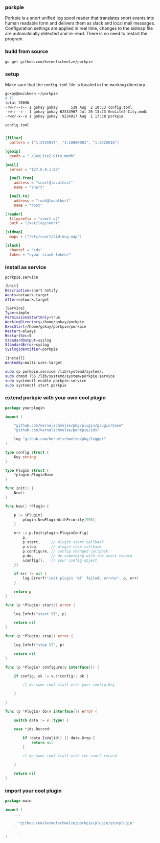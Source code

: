 ### porkpie

Porkpie is a snort unified log spool reader that translates snort events into human readable form and delivers them as slack and local mail messages. Configuration settings are applied in real time, changes to the sidmap file are automatically detected and re-read. There is no need to restart the program.
  

### build from source

`go get github.com/kernelschmelze/porkpie`

### setup

Make sure that the `config.toml` file is located in the working directory.
  

``` bash
gokay@mazikeen ~/porkpie
# ll                                         
total 70096
-rw-r--r-- 1 gokay gokay      539 Aug  2 10:53 config.toml
-rw-r--r-- 1 gokay gokay 62534967 Jul 26 13:23 GeoLite2-City.mmdb
-rwxr-x--x 1 gokay gokay  9234917 Aug  1 17:38 porkpie
```

`config.toml`  

``` toml

[filter]
  pattern = ["1:2525017", "1:10000001", "1:2525016"]

[geoip]
  geodb = "./GeoLite2-City.mmdb"

[mail]
  server = "127.0.0.1:25"

  [mail.from]
    address = "snort@localhost"
    name = "snort"

  [mail.to]
    address = "root@localhost"
    name = "root"

[reader]
  fileprefix = "snort.u2"
  path = "/var/log/snort"

[sidmap]
  maps = ["/etc/snort/sid-msg.map"]

[slack]
  channel = "ids"
  token = "<your slack token>"

```


### install as service

`porkpie.service`  


``` bash
[Unit]
Description=snort notify
Wants=network.target
After=network.target

[Service]
Type=simple
PermissionsStartOnly=true
WorkingDirectory=/home/gokay/porkpie
ExecStart=/home/gokay/porkpie/porkpie
Restart=always
RestartSec=5
StandardOutput=syslog
StandardError=syslog
SyslogIdentifier=porkpie

[Install]
WantedBy=multi-user.target
```

``` bash
sudo cp porkpie.service /lib/systemd/system/.
sudo chmod 755 /lib/systemd/system/porkpie.service
sudo systemctl enable porkpie.service
sudo systemctl start porkpie
```

### extend porkpie with your own cool plugin

``` go
package yourplugin

import (

	"github.com/kernelschmelze/pkg/plugin/plugin/base"
	"github.com/kernelschmelze/porkpie/ids"

	log "github.com/kernelschmelze/pkg/logger"
)

type config struct {
	Key string
}

type Plugin struct {
	*plugin.PluginBase
}

func init() {
	New()
}

func New() *Plugin {

	p := &Plugin{
		plugin.NewPluginWithPriority(950),
	}

	err := p.Init(plugin.PluginConfig{
		p,
		p.start, 	 // plugin start callback
		p.stop, 	 // plugin stop callback
		p.configure, // config changed callback
		p.do,		 // do something with the snort record
		&config{},	 // your config object
	})

	if err != nil {
		log.Errorf("init plugin '%T' failed, err=%s", p, err)
	}

	return p
}

func (p *Plugin) start() error {

	log.Infof("start %T", p)

	return nil
}

func (p *Plugin) stop() error {

	log.Infof("stop %T", p)

	return nil
}

func (p *Plugin) configure(v interface{}) {

	if config, ok := v.(*config); ok {

		// do some cool stuff with your config.Key

	}

}

func (p *Plugin) do(v interface{}) error {

	switch data := v.(type) {

	case *ids.Record:

		if !data.IsValid() || data.Drop {
			return nil
		}

		// do some cool stuff with the snort record

	}

	return nil
}


```

### import your cool plugin

``` go
package main

import (
	...

	_ "github.com/kernelschmelze/porkpie/plugin/yourplugin"	

	...
)

```
